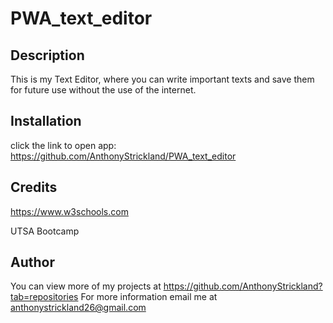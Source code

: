# PWA_text_editor

## Description

This is my Text Editor, where you can write important texts and save them for future use without the use of the internet.

## Installation

click the link to open app: https://github.com/AnthonyStrickland/PWA_text_editor


## Credits
https://www.w3schools.com

UTSA Bootcamp

## Author

You can view more of my projects at https://github.com/AnthonyStrickland?tab=repositories
For more information email me at anthonystrickland26@gmail.com